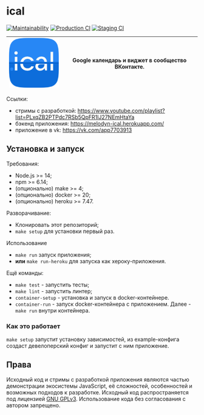 # ical

[![Maintainability](https://api.codeclimate.com/v1/badges/e23f92e76fd6a091df61/maintainability)](https://codeclimate.com/github/Melodyn/iCal/maintainability)
[![Production CI](../../workflows/Production%20CI/badge.svg)](../../actions?query=workflow%3A"Production+CI")
[![Staging CI](../../workflows/Staging%20CI/badge.svg)](../../actions?query=workflow%3A"Staging+CI")

|![логотип](./logo.png)|Google календарь и виджет в сообщество ВКонтакте.
|---|---|

Ссылки:
* стримы с разработкой: https://www.youtube.com/playlist?list=PLxqZB2PTPdc7RSb5QpFR1lJ27NEmHtaYa
* бэкенд приложения: https://melodyn-ical.herokuapp.com/
* приложение в vk: https://vk.com/app7703913

## Установка и запуск

Требования:
* Node.js >= 14;
* npm >= 6.14;
* (опционально) make >= 4;
* (опционально) docker >= 20;
* (опционально) heroku >= 7.47.

Разворачивание:
* Клонировать этот репозиторий;
* `make setup` для установки первый раз.

Использование
* `make run` запуск приложения;
* **или** `make run-heroku` для запуска как хероку-приложения.

Ещё команды:
* `make test` - запустить тесты;
* `make lint` - запустить линтер;
* `container-setup` - установка и запуск в docker-контейнере.
* `container-run` - запуск docker-контейнера с приложением. Далее - `make run` внутри контейнера.


### Как это работает

`make setup` запустит установку зависимостей, из example-конфига создаст девелоперский конфиг и запустит с ним приложение.


## Права

Исходный код и стримы с разработкой приложения являются частью демонстрации экосистемы JavaScript, её сложностей, особенностей и возможных подходов к разработке. Исходный код распространяется под лицензией [GNU GPLv3](./LICENSE.txt). Использование кода без согласования с автором запрещено. 

